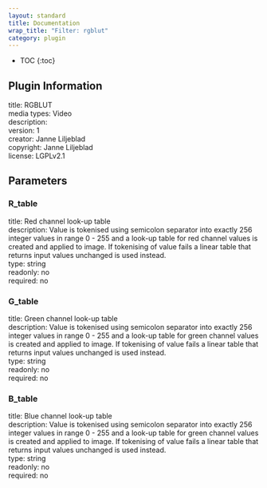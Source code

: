 ```yaml
---
layout: standard
title: Documentation
wrap_title: "Filter: rgblut"
category: plugin
---
```

* TOC
{:toc}

## Plugin Information

title: RGBLUT  
media types:
Video  
description:   
version: 1  
creator: Janne Liljeblad  
copyright: Janne Liljeblad  
license: LGPLv2.1  

## Parameters

### R_table

title: Red channel look-up table    
description:
Value is tokenised using semicolon separator into exactly 256 integer values in range 0 - 255 and a look-up table for red channel values is created and applied to image. If tokenising of value fails a linear table that returns input values unchanged is used instead.  
type: string  
readonly: no  
required: no  

### G_table

title: Green channel look-up table    
description:
Value is tokenised using semicolon separator into exactly 256 integer values in range 0 - 255 and a look-up table for green channel values is created and applied to image. If tokenising of value fails a linear table that returns input values unchanged is used instead.  
type: string  
readonly: no  
required: no  

### B_table

title: Blue channel look-up table    
description:
Value is tokenised using semicolon separator into exactly 256 integer values in range 0 - 255 and a look-up table for green channel values is created and applied to image. If tokenising of value fails a linear table that returns input values unchanged is used instead.  
type: string  
readonly: no  
required: no  

